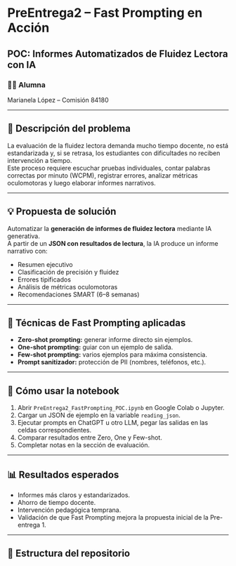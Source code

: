 # PreEntrega2 – Fast Prompting en Acción  
## POC: Informes Automatizados de Fluidez Lectora con IA

### 👩‍🎓 Alumna
Marianela López – Comisión 84180

---

## 📌 Descripción del problema
La evaluación de la fluidez lectora demanda mucho tiempo docente, no está estandarizada y, si se retrasa, los estudiantes con dificultades no reciben intervención a tiempo.  
Este proceso requiere escuchar pruebas individuales, contar palabras correctas por minuto (WCPM), registrar errores, analizar métricas oculomotoras y luego elaborar informes narrativos.

---

## 💡 Propuesta de solución
Automatizar la **generación de informes de fluidez lectora** mediante IA generativa.  
A partir de un **JSON con resultados de lectura**, la IA produce un informe narrativo con:
- Resumen ejecutivo  
- Clasificación de precisión y fluidez  
- Errores tipificados  
- Análisis de métricas oculomotoras  
- Recomendaciones SMART (6–8 semanas)

---

## 🧪 Técnicas de Fast Prompting aplicadas
- **Zero-shot prompting:** generar informe directo sin ejemplos.  
- **One-shot prompting:** guiar con un ejemplo de salida.  
- **Few-shot prompting:** varios ejemplos para máxima consistencia.  
- **Prompt sanitizador:** protección de PII (nombres, teléfonos, etc.).  

---

## 🔧 Cómo usar la notebook
1. Abrir `PreEntrega2_FastPrompting_POC.ipynb` en Google Colab o Jupyter.  
2. Cargar un JSON de ejemplo en la variable `reading_json`.  
3. Ejecutar prompts en ChatGPT u otro LLM, pegar las salidas en las celdas correspondientes.  
4. Comparar resultados entre Zero, One y Few-shot.  
5. Completar notas en la sección de evaluación.  

---

## 📊 Resultados esperados
- Informes más claros y estandarizados.  
- Ahorro de tiempo docente.  
- Intervención pedagógica temprana.  
- Validación de que Fast Prompting mejora la propuesta inicial de la Pre-entrega 1.

---

## 📂 Estructura del repositorio

